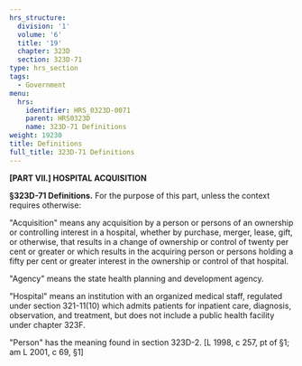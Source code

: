 ```yaml
---
hrs_structure:
  division: '1'
  volume: '6'
  title: '19'
  chapter: 323D
  section: 323D-71
type: hrs_section
tags:
  - Government
menu:
  hrs:
    identifier: HRS_0323D-0071
    parent: HRS0323D
    name: 323D-71 Definitions
weight: 19230
title: Definitions
full_title: 323D-71 Definitions
---
```

**[PART VII.] HOSPITAL ACQUISITION**

**§323D-71 Definitions.** For the purpose of this part, unless the context requires otherwise:

"Acquisition" means any acquisition by a person or persons of an ownership or controlling interest in a hospital, whether by purchase, merger, lease, gift, or otherwise, that results in a change of ownership or control of twenty per cent or greater or which results in the acquiring person or persons holding a fifty per cent or greater interest in the ownership or control of that hospital.

"Agency" means the state health planning and development agency.

"Hospital" means an institution with an organized medical staff, regulated under section 321-11(10) which admits patients for inpatient care, diagnosis, observation, and treatment, but does not include a public health facility under chapter 323F.

"Person" has the meaning found in section 323D-2\. [L 1998, c 257, pt of §1; am L 2001, c 69, §1]